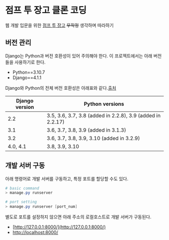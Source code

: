# 점프 투 장고 클론 코딩

웹 개발 입문을 위한 [점프 투 장고](https://wikidocs.net/book/4223) ~~무작정~~ 생각하며 따라하기

## 버전 관리

Django는 Python과 버전 호환성이 있어 주의해야 한다. 이 프로젝트에서는 아래 버전들을 사용하기로 한다.  

- Python==3.10.7
- Django==4.1.1

Django와 Python의 전체 버전 호환성은 아래표와 같다.[출처](https://docs.djangoproject.com/en/4.1/faq/install/#what-python-version-can-i-use-with-django)  

|Django version|Python versions|
|-|-|
|2.2|3.5, 3.6, 3.7, 3.8 (added in 2.2.8), 3.9 (added in 2.2.17)|
|3.1|3.6, 3.7, 3.8, 3.9 (added in 3.1.3)|
|3.2|3.6, 3.7, 3.8, 3.9, 3.10 (added in 3.2.9)|
|4.0, 4.1|3.8, 3.9, 3.10|


## 개발 서버 구동

아래 명령어로 개발 서버를 구동하고, 특정 포트를 할당할 수도 있다.  

```powershell
# basic command
> manage.py runserver

# port setting
> manage.py runserver [port_num]
```

별도로 포트를 설정하지 않으면 아래 주소의 로컬호스트로 개발 서버가 구동된다.  

- [http://127.0.0.1:8000/](http://127.0.0.1:8000/)
- [http://localhost:8000/](http://localhost:8000/)